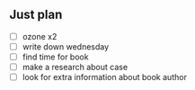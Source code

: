## Just plan
- [ ] ozone x2
- [ ] write down wednesday
- [ ] find time for book
- [ ] make a research about case
- [ ] look for extra information about book author
